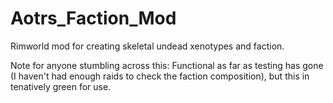 # Aotrs_Faction_Mod
Rimworld mod for creating skeletal undead xenotypes and faction.

Note for anyone stumbling across this: Functional as far as testing has gone (I haven't had enough raids to check the faction composition), but this in tenatively green for use.
